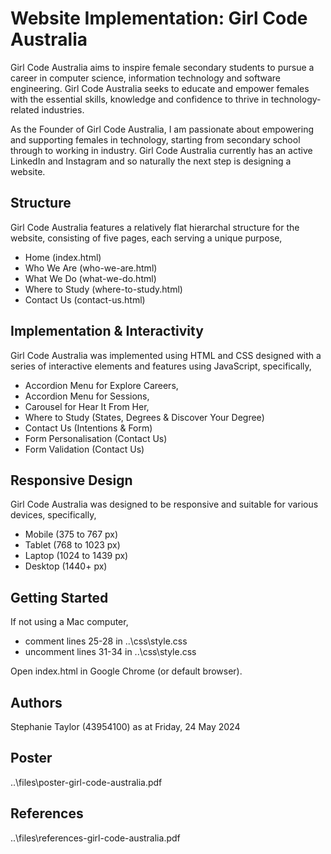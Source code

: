 
# Website Implementation: Girl Code Australia

Girl Code Australia aims to inspire female secondary students to pursue a career in computer science, information technology and software engineering. Girl Code Australia seeks to educate and empower females with the essential skills, knowledge and confidence to thrive in technology-related industries. 

As the Founder of Girl Code Australia, I am passionate about empowering and supporting females in technology, starting from secondary school through to working in industry. Girl Code Australia currently has an active LinkedIn and Instagram and so naturally the next step is designing a website.


## Structure

Girl Code Australia features a relatively flat hierarchal structure for the website, consisting of five pages, each serving a unique purpose, 
* Home (index.html)
* Who We Are (who-we-are.html)
* What We Do (what-we-do.html)
* Where to Study (where-to-study.html)
* Contact Us (contact-us.html)


## Implementation & Interactivity

Girl Code Australia was implemented using HTML and CSS designed with a series of interactive elements and features using JavaScript, specifically,
* Accordion Menu for Explore Careers,
* Accordion Menu for Sessions,
* Carousel for Hear It From Her,
* Where to Study (States, Degrees & Discover Your Degree)
* Contact Us (Intentions & Form)
* Form Personalisation (Contact Us)
* Form Validation (Contact Us)


## Responsive Design

Girl Code Australia was designed to be responsive and suitable for various devices, specifically,
* Mobile (375 to 767 px)
* Tablet (768 to 1023 px)
* Laptop (1024 to 1439 px)
* Desktop (1440+ px)


## Getting Started

If not using a Mac computer, 
* comment lines 25-28 in ..\css\style.css
* uncomment lines 31-34 in ..\css\style.css

Open index.html in Google Chrome (or default browser).


## Authors

Stephanie Taylor (43954100) as at Friday, 24 May 2024


## Poster

..\files\poster-girl-code-australia.pdf


## References

..\files\references-girl-code-australia.pdf
